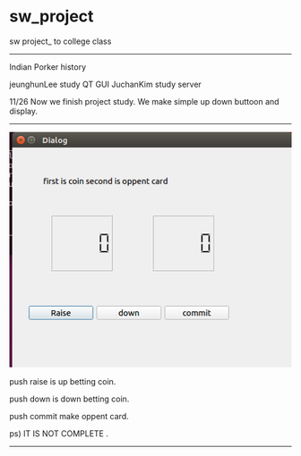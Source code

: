 # sw_project
sw project_ to college class

************************************************************
Indian Porker history

jeunghunLee study QT GUI
JuchanKim   study server 

11/26
Now we finish project study. 
We make simple up down buttoon and display.

*************************************************************
![screenshot](./1127_GUI.PNG)

push raise is up betting coin.

push down is down betting coin.

push commit make oppent card.

ps) IT IS NOT COMPLETE .

***********************************************************
